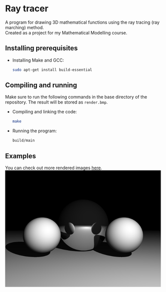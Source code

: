 # Ray tracer

A program for drawing 3D mathematical functions using the ray tracing (ray marching) method.  
Created as a project for my Mathematical Modelling course.

## Installing prerequisites

* Installing Make and GCC:
	```bash
	sudo apt-get install build-essential
	```

## Compiling and running

Make sure to run the following commands in the base directory of the repository. The result will be stored as `render.bmp`.

* Compiling and linking the code:
	```bash
	make
	```
* Running the program:
	```bash
	build/main
	```

## Examples

You can check out more rendered images [here](https://imgur.com/a/QpEdjfb "Render examples").  
![Render example](docs/example.bmp "Render example")
